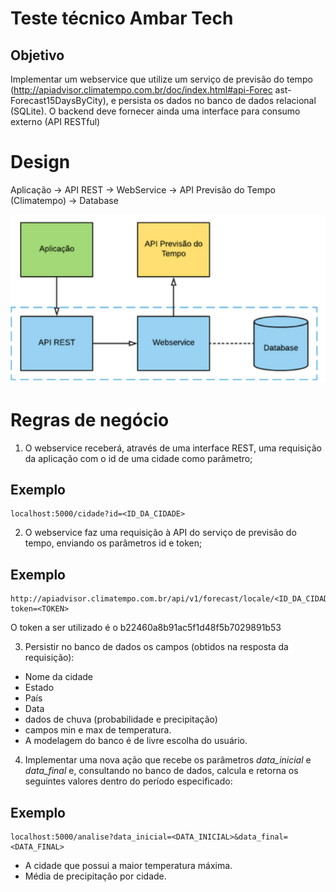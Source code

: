# Teste t&eacute;cnico Ambar Tech

## Objetivo

Implementar um webservice que utilize um servi&ccedil;o de previs&atilde;o do tempo (http://apiadvisor.climatempo.com.br/doc/index.html#api-Forec
ast-Forecast15DaysByCity), e persista os dados no banco de dados relacional (SQLite). 
O backend deve fornecer ainda uma interface
para consumo externo (API RESTful)

# Design
    
Aplica&ccedil;&atilde;o -> API REST -> WebService -> API Previs&atilde;o do Tempo (Climatempo) -> Database

![Design](/static/img/Design.PNG)

# Regras de neg&oacute;cio

1) O webservice receber&aacute;, atrav&eacute;s de uma interface REST, uma requisi&ccedil;&atilde;o da aplica&ccedil;&atilde;o com o id de uma cidade como par&acirc;metro;
## Exemplo
    localhost:5000/cidade?id=<ID_DA_CIDADE>


2) O webservice faz uma requisi&ccedil;&atilde;o &agrave; API do servi&ccedil;o de previs&atilde;o do tempo, enviando os par&acirc;metros id e token;

## Exemplo

    http://apiadvisor.climatempo.com.br/api/v1/forecast/locale/<ID_DA_CIDADE>/days/15?token=<TOKEN>

O token a ser utilizado &eacute; o   b22460a8b91ac5f1d48f5b7029891b53



3) Persistir no banco de dados os campos (obtidos na resposta da requisi&ccedil;&atilde;o):

* Nome da cidade
* Estado 
* Pa&iacute;s 
* Data 
* dados de chuva (probabilidade e precipita&ccedil;&atilde;o) 
* campos min e max de temperatura.
* A modelagem do banco &eacute; de livre escolha do usu&aacute;rio.

4) Implementar uma nova a&ccedil;&atilde;o que recebe os par&acirc;metros *data_inicial* e *data_final* e, consultando no banco de dados, calcula e retorna
os seguintes valores dentro do per&iacute;odo especificado:
## Exemplo
    localhost:5000/analise?data_inicial=<DATA_INICIAL>&data_final=<DATA_FINAL>

* A cidade que possui a maior temperatura m&aacute;xima.
* M&eacute;dia de precipita&ccedil;&atilde;o por cidade.
